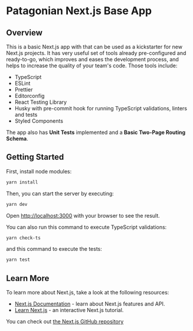 # Patagonian Next.js Base App
## Overview

This is a basic Next.js app with that can be used as a kickstarter for new Next.js projects.
It has very useful set of tools already pre-configured and ready-to-go, which improves and eases the development process, and helps to increase the quality of your team's code. Those tools include:

- TypeScript
- ESLint
- Prettier
- Editorconfig
- React Testing Library
- Husky with pre-commit hook for running TypeScript validations, linters and tests
- Styled Components

The app also has __Unit Tests__ implemented and a __Basic Two-Page Routing Schema__.

## Getting Started

First, install node modules:

```bash
yarn install
```

Then, you can start the server by executing:

```bash
yarn dev
```

Open [http://localhost:3000](http://localhost:3000) with your browser to see the result.

You can also run this command to execute TypeScript validations:

```bash
yarn check-ts
```

and this command to execute the tests:

```bash
yarn test
```

## Learn More

To learn more about Next.js, take a look at the following resources:

- [Next.js Documentation](https://nextjs.org/docs) - learn about Next.js features and API.
- [Learn Next.js](https://nextjs.org/learn) - an interactive Next.js tutorial.

You can check out [the Next.js GitHub repository](https://github.com/vercel/next.js/)
